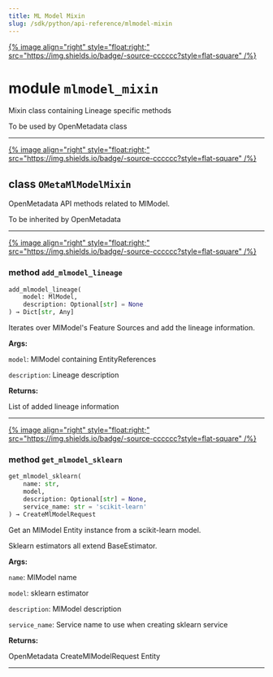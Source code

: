 ```yaml
---
title: ML Model Mixin
slug: /sdk/python/api-reference/mlmodel-mixin
---
```




[{% image align="right" style="float:right;" src="https://img.shields.io/badge/-source-cccccc?style=flat-square" /%}](https://github.com/open-metadata/OpenMetadata/tree/main/ingestion/src/metadata/ingestion/ometa/mixins/mlmodel_mixin.py#L0")

# module `mlmodel_mixin`
Mixin class containing Lineage specific methods 

To be used by OpenMetadata class 



---

[{% image align="right" style="float:right;" src="https://img.shields.io/badge/-source-cccccc?style=flat-square" /%}](https://github.com/open-metadata/OpenMetadata/tree/main/ingestion/src/metadata/ingestion/ometa/mixins/mlmodel_mixin.py#L49")

## class `OMetaMlModelMixin`
OpenMetadata API methods related to MlModel. 

To be inherited by OpenMetadata 




---

[{% image align="right" style="float:right;" src="https://img.shields.io/badge/-source-cccccc?style=flat-square" /%}](https://github.com/open-metadata/OpenMetadata/tree/main/ingestion/src/metadata/ingestion/ometa/mixins/mlmodel_mixin.py#L58")

### method `add_mlmodel_lineage`

```python
add_mlmodel_lineage(
    model: MlModel,
    description: Optional[str] = None
) → Dict[str, Any]
```

Iterates over MlModel's Feature Sources and add the lineage information. 

**Args:**

`model`: MlModel containing EntityReferences 

`description`: Lineage description 

**Returns:**

List of added lineage information 

---

[{% image align="right" style="float:right;" src="https://img.shields.io/badge/-source-cccccc?style=flat-square" /%}](https://github.com/open-metadata/OpenMetadata/tree/main/ingestion/src/metadata/ingestion/ometa/mixins/mlmodel_mixin.py#L97")

### method `get_mlmodel_sklearn`

```python
get_mlmodel_sklearn(
    name: str,
    model,
    description: Optional[str] = None,
    service_name: str = 'scikit-learn'
) → CreateMlModelRequest
```

Get an MlModel Entity instance from a scikit-learn model. 

Sklearn estimators all extend BaseEstimator. 

**Args:**

`name`: MlModel name 

`model`: sklearn estimator 

`description`: MlModel description 

`service_name`: Service name to use when creating sklearn service 

**Returns:**

OpenMetadata CreateMlModelRequest Entity 




---


